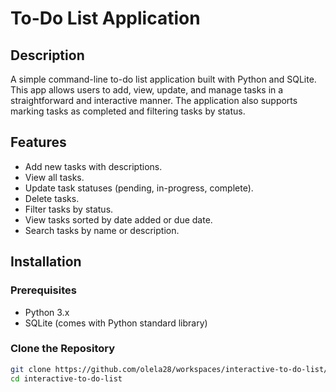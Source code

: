 # To-Do List Application

## Description

A simple command-line to-do list application built with Python and SQLite. This app allows users to add, view, update, and manage tasks in a straightforward and interactive manner. The application also supports marking tasks as completed and filtering tasks by status.

## Features

- Add new tasks with descriptions.
- View all tasks.
- Update task statuses (pending, in-progress, complete).
- Delete tasks.
- Filter tasks by status.
- View tasks sorted by date added or due date.
- Search tasks by name or description.

## Installation

### Prerequisites

- Python 3.x
- SQLite (comes with Python standard library)

### Clone the Repository

```bash
git clone https://github.com/olela28/workspaces/interactive-to-do-list/interactive-to-do-list.git
cd interactive-to-do-list
